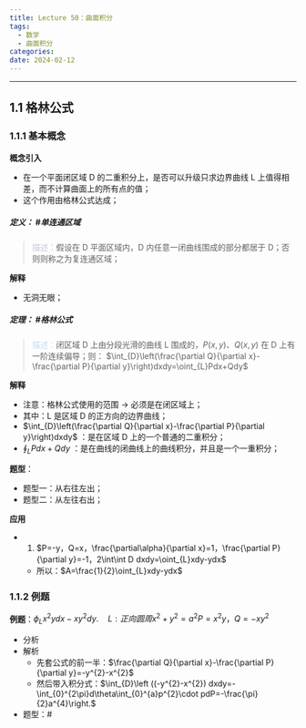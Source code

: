 ```yaml
---
title: Lecture 50：曲面积分
tags:
  - 数学
  - 曲面积分
categories: 
date: 2024-02-12
---
```

---
## 1.1 格林公式
### 1.1.1 基本概念
**概念引入**
+ 在一个平面闭区域 D 的二重积分上，是否可以升级只求边界曲线 L 上值得相差，而不计算曲面上的所有点的值；
+ 这个作用由格林公式达成；

##### **定义**： #单连通区域 
> <font color="#ccc1d9">描述：</font>假设在 D 平面区域内，D 内任意一闭曲线围成的部分都居于 D；否则则称之为复连通区域；


**解释**
+ 无洞无眼；

##### **定理**： #格林公式
> <font color="#8db3e2"><font color="#c6d9f0">描述：</font></font>闭区域 D 上由分段光滑的曲线 L 围成的，$P(x,y)、Q(x,y)$ 在 D 上有一阶连续偏导；则：
>     $\int_{D}\left(\frac{\partial Q}{\partial x}-\frac{\partial P}{\partial y}\right)dxdy=\oint_{L}Pdx+Qdy$
>     

**解释**
+ 注意：格林公式使用的范围 -> 必须是在闭区域上；
+ 其中：L 是区域 D 的正方向的边界曲线；
+ $\int_{D}\left(\frac{\partial Q}{\partial x}-\frac{\partial P}{\partial y}\right)dxdy$ ：是在区域 D 上的一个普通的二重积分；
+ $\oint_{L}Pdx+Qdy$ ：是在曲线的闭曲线上的曲线积分，并且是一个一重积分；

**题型**：
+ 题型一：从右往左出；
+ 题型二：从左往右出；

**应用**
+ 1. $P=-y，Q=x，\frac{\partial\alpha}{\partial x}=1，\frac{\partial P}{\partial y}=-1，2\int\int D dxdy=\oint_{L}xdy-ydx$
	+ 所以：$A=\frac{1}{2}\oint_{L}xdy-ydx$

### 1.1.2 例题
**例题**：$\phi_{L}x^{2}ydx-xy^{2}dy.\quad L:正向圆周x^{2}+y^{2}=a^{2}P=x^{2}y，Q=-xy^{2}$
+ 分析
+ 解析
	+ 先套公式的前一半：$\frac{\partial Q}{\partial x}-\frac{\partial P}{\partial y}=-y^{2}-x^{2}$
	+ 然后带入积分式：$\int_{D}\left ((-y^{2}-x^{2}) dxdy=-\int_{0}^{2\pi}d\theta\int_{0}^{a}p^{2}\cdot pdP=-\frac{\pi}{2}a^{4}\right.$
+ 题型：#